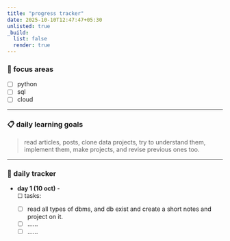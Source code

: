 ```yaml
---
title: "progress tracker"
date: 2025-10-10T12:47:47+05:30
unlisted: true
_build:
  list: false
  render: true
---
```


### 🧠 focus areas

- [ ] python
- [ ] sql
- [ ] cloud

---

### 📋 daily learning goals

> read articles, posts, clone data projects, try to understand them, implement them, make projects, and revise previous ones too.

---

### 📅 daily tracker

- **day 1 (10 oct)** -  
  ☐ tasks:

  - [ ] read all types of dbms, and db exist and create a short notes and project on it.
  - [ ] ......
  - [ ] ......

<!-- - **day 2 (11 oct)** -
  ☐ tasks:

  - [ ] continue project implementation
  - [ ] review yesterday’s learnings

- **day 3 (12 oct)** -
  ☐ tasks:

  - [ ] experiment with python/sql/cloud concept
  - [ ] document learnings

- **day 4 (13 oct)** -
  ☐ tasks:

  - [ ] read new article/post
  - [ ] attempt mini-project or challenge

- **day 5 (14 oct)** -
  ☐ tasks:

  - [ ] revision + notes update

- **day 6 (15 oct)** -
  ☐ tasks:
  - [ ] summarize week learnings
  - [ ] plan next week topics -->
